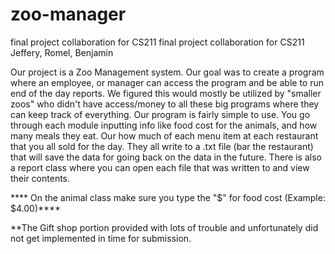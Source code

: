 # zoo-manager
final project collaboration for CS211
final project collaboration for CS211 Jeffery, Romel, Benjamin

Our project is a Zoo Management system. Our goal was to create a program where an employee, or manager can access the program and be 
able to run end of the day reports. We figured this would mostly be utilized by "smaller zoos" who didn't have access/money to all 
these big programs where they can keep track of everything. Our program is fairly simple to use. You go through each module inputting 
info like food cost for the animals, and how many meals they eat. Our how much of each menu item at each restaurant that you all sold 
for the day. They all write to a .txt file (bar the restaurant) that will save the data for going back on the data in the future. 
There is also a report class where you can open each file that was written to and view their contents.

**** On the animal class make sure you type the "$" for food cost (Example: $4.00)****

**The Gift shop portion provided with lots of trouble and unfortunately did not get implemented in time for submission.
